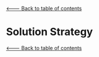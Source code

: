 [<--- Back to table of contents](README.md)

Solution Strategy
=================

[<--- Back to table of contents](README.md)
